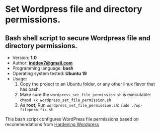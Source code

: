 # Set Wordpress file and directory permissions.

## Bash shell script to secure Wordpress file and directory permissions.

- Version: **1.0**
- Author: **inddev7@gmail.com**
- Programming language: **bash**
- Operating system tested: **Ubuntu 19**
- Usage:
   1. Copy the project to an Ubuntu folder, or any other linux flavor that has bash. 
   1. Make sure the `wordpress_set_file_permission.sh` is executable:
       `chmod +x wordpress_set_file_permission.sh`
   1. As **root**, Run `wordpress_set_file_permission.sh`:
       `sudo ./wp-fileperm-fix.sh`

This bash script configures WordPress file permissions based on recommendations from [Hardening Wordpress](https://wordpress.org/support/article/hardening-wordpress/)

